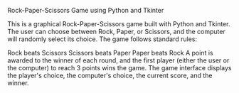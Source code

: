 Rock-Paper-Scissors Game using Python and Tkinter

This is a graphical Rock-Paper-Scissors game built with Python and Tkinter. The user can choose between Rock, Paper, or Scissors, and the computer will randomly select its choice. The game follows standard rules:

Rock beats Scissors
Scissors beats Paper
Paper beats Rock
A point is awarded to the winner of each round, and the first player (either the user or the computer) to reach 3 points wins the game. The game interface displays the player's choice, the computer's choice, the current score, and the winner.
